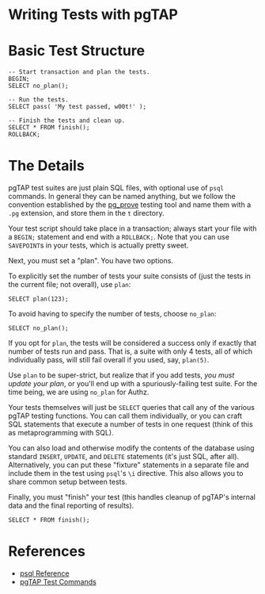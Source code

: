 Writing Tests with pgTAP
========================

# Basic Test Structure

```
-- Start transaction and plan the tests.
BEGIN;
SELECT no_plan();

-- Run the tests.
SELECT pass( 'My test passed, w00t!' );

-- Finish the tests and clean up.
SELECT * FROM finish();
ROLLBACK;
```

# The Details

pgTAP test suites are just plain SQL files, with optional use of
`psql` commands.  In general they can be named anything, but we follow
the convention established by the [pg_prove][] testing tool and name
them with a `.pg` extension, and store them in the `t` directory.

Your test script should take place in a transaction; always start your
file with a `BEGIN;` statement and end with a `ROLLBACK;`.  Note that
you can use `SAVEPOINT`s in your tests, which is actually pretty
sweet.

Next, you must set a "plan".  You have two options.

To explicitly set the number of tests your suite consists of (just the
tests in the current file; not overall), use `plan`:

```
SELECT plan(123);
```

To avoid having to specify the number of tests, choose `no_plan`:

```
SELECT no_plan();
```

If you opt for `plan`, the tests will be considered a success only if
exactly that number of tests run and pass.  That is, a suite with only
4 tests, all of which individually pass, will still fail overall if
you used, say, `plan(5)`.

Use `plan` to be super-strict, but realize that if you add tests, _you
must update your plan_, or you'll end up with a spuriously-failing
test suite.  For the time being, we are using `no_plan` for Authz.

Your tests themselves will just be `SELECT` queries that call any of
the various pgTAP testing functions.  You can call them individually,
or you can craft SQL statements that execute a number of tests in one
request (think of this as metaprogramming with SQL).

You can also load and otherwise modify the contents of the database
using standard `INSERT`, `UPDATE`, and `DELETE` statements (it's just
SQL, after all).  Alternatively, you can put these "fixture"
statements in a separate file and include them in the test using
`psql`'s `\i` directive.  This also allows you to share common setup
between tests.

Finally, you must "finish" your test (this handles cleanup of pgTAP's
internal data and the final reporting of results).

```
SELECT * FROM finish();
```

# References

* [psql Reference](http://www.postgresql.org/docs/current/static/app-psql.html)
* [pgTAP Test Commands](http://pgtap.org/documentation.html)

[pg_prove]:http://pgtap.org/pg_prove.html
